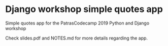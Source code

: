# Django workshop simple quotes app

Simple quotes app for the PatrasCodecamp 2019 Python and Django workshop

Check slides.pdf and NOTES.md for more details regarding the app.